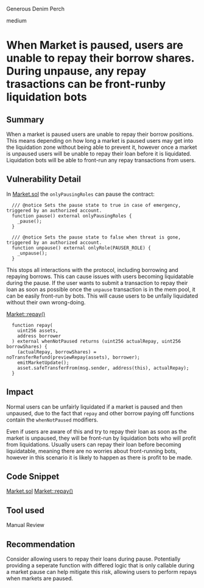 Generous Denim Perch

medium

# When Market is paused, users are unable to repay their borrow shares. During unpause, any repay trasactions can be front-runby liquidation bots

## Summary

When a market is paused users are unable to repay their borrow positions. This means depending on how long a market is paused users may get into the liquidation zone without being able to prevent it, however once a market is unpaused users will be unable to repay their loan before it is liquidated. Liquidation bots will be able to front-run any repay transactions from users. 

## Vulnerability Detail

In [Market.sol](https://github.com/sherlock-audit/2024-04-interest-rate-model/blob/main/protocol/contracts/Market.sol#L1125-L1133) the `onlyPausingRoles` can pause the contract:
```solidity
  /// @notice Sets the pause state to true in case of emergency, triggered by an authorized account.
  function pause() external onlyPausingRoles {
    _pause();
  }

  /// @notice Sets the pause state to false when threat is gone, triggered by an authorized account.
  function unpause() external onlyRole(PAUSER_ROLE) {
    _unpause();
  }
```
This stops all interactions with the protocol, including borrowing and repaying borrows. This can cause issues with users becoming liquidatable during the pause. If the user wants to submit a transaction to repay their loan as soon as possible once the `unpause` transaction is in the mem pool, it can be easily front-run by bots. This will cause users to be unfaily liquidated without their own wrong-doing.

[Market::repay()](https://github.com/sherlock-audit/2024-04-interest-rate-model/blob/main/protocol/contracts/Market.sol#L176-L183)
```solidity
  function repay(
    uint256 assets,
    address borrower
  ) external whenNotPaused returns (uint256 actualRepay, uint256 borrowShares) {
    (actualRepay, borrowShares) = noTransferRefund(previewRepay(assets), borrower);
    emitMarketUpdate();
    asset.safeTransferFrom(msg.sender, address(this), actualRepay);
  }
```

## Impact

Normal users can be unfairly liquidated if a market is paused and then unpaused, due to the fact that `repay` and other borrow paying off functions contain the `whenNotPaused` modifiers.

Even if users are aware of this and try to repay their loan as soon as the market is unpaused, they will be front-run by liquidation bots who will profit from liquidations. Usually users can repay their loan before becoming liquidatable, meaning there are no worries about front-running bots, however in this scenario it is likely to happen as there is profit to be made.

## Code Snippet

[Market.sol](https://github.com/sherlock-audit/2024-04-interest-rate-model/blob/main/protocol/contracts/Market.sol#L1125-L1133)
[Market::repay()](https://github.com/sherlock-audit/2024-04-interest-rate-model/blob/main/protocol/contracts/Market.sol#L176-L183)

## Tool used

Manual Review

## Recommendation

Consider allowing users to repay their loans during pause. Potentially providing a seperate function with differed logic that is only callable during a market pause can help mitigate this risk, allowing users to perform repays when markets are paused.
